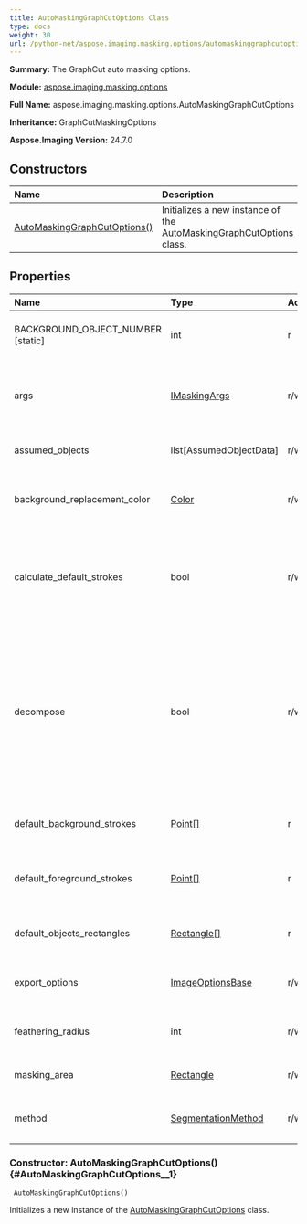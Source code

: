 ```yaml
---
title: AutoMaskingGraphCutOptions Class
type: docs
weight: 30
url: /python-net/aspose.imaging.masking.options/automaskinggraphcutoptions/
---
```


**Summary:** The GraphCut auto masking options.

**Module:** [aspose.imaging.masking.options](/imaging/python-net/aspose.imaging.masking.options/)

**Full Name:** aspose.imaging.masking.options.AutoMaskingGraphCutOptions

**Inheritance:** GraphCutMaskingOptions

**Aspose.Imaging Version:** 24.7.0

## **Constructors**
| **Name** | **Description** |
| :- | :- |
| [AutoMaskingGraphCutOptions()](#AutoMaskingGraphCutOptions__1) | Initializes a new instance of the [AutoMaskingGraphCutOptions](/imaging/python-net/aspose.imaging.masking.options/automaskinggraphcutoptions/) class. |
## **Properties**
| **Name** | **Type** | **Access** | **Description** |
| :- | :- | :- | :- |
| BACKGROUND_OBJECT_NUMBER [static] | int | r | The background object number |
| args | [IMaskingArgs](/imaging/python-net/aspose.imaging.masking.options/imaskingargs) | r/w | Gets or sets the arguments for segmentation algorithm. |
| assumed_objects | list[AssumedObjectData] | r/w | Gets or sets the assumed objects. |
| background_replacement_color | [Color](/imaging/python-net/aspose.imaging/color) | r/w | Gets or sets the background replacement color. |
| calculate_default_strokes | bool | r/w | Gets or sets a value indicating whether default strokes should be calculated. |
| decompose | bool | r/w | Gets or sets a value indicating whether<br/>            needless to separate each Shape from mask as individual object or as united object from mask separated from background. |
| default_background_strokes | [Point[]](/imaging/python-net/aspose.imaging/point) | r | Gets the default background strokes. |
| default_foreground_strokes | [Point[]](/imaging/python-net/aspose.imaging/point) | r | Gets the pre-calculated default foreground strokes. |
| default_objects_rectangles | [Rectangle[]](/imaging/python-net/aspose.imaging/rectangle) | r | Gets the default objects rectangles. |
| export_options | [ImageOptionsBase](/imaging/python-net/aspose.imaging/imageoptionsbase) | r/w | Gets or sets the image export options. |
| feathering_radius | int | r/w | Gets or sets the feathering radius. |
| masking_area | [Rectangle](/imaging/python-net/aspose.imaging/rectangle) | r/w | Gets or sets the masking area. |
| method | [SegmentationMethod](/imaging/python-net/aspose.imaging.masking.options/segmentationmethod) | r/w | Gets or sets the segmentation method. |


### Constructor: AutoMaskingGraphCutOptions() {#AutoMaskingGraphCutOptions__1}


```
 AutoMaskingGraphCutOptions() 
```

Initializes a new instance of the [AutoMaskingGraphCutOptions](/imaging/python-net/aspose.imaging.masking.options/automaskinggraphcutoptions/) class.


